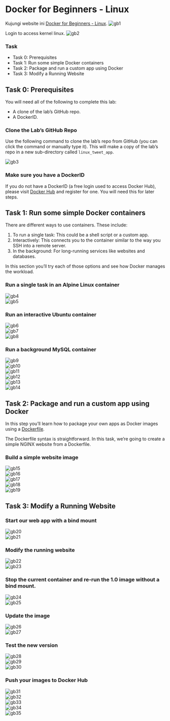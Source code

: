 # Docker for Beginners - Linux

Kujungi website ini [Docker for Beginners - Linux](https://training.play-with-docker.com/beginner-linux/).
![gb1](https://github.com/AnggitaAlbiantara/tekn-cloud-computing/blob/820ded785f313c60cddb68f654463d3e55412b37/minggu-09/1.PNG)<br>

Login to access kernel linux.
![gb2](https://github.com/AnggitaAlbiantara/tekn-cloud-computing/blob/820ded785f313c60cddb68f654463d3e55412b37/minggu-09/2.PNG)<br>

### Task

- Task 0: Prerequisites 
- Task 1: Run some simple Docker containers 
- Task 2: Package and run a custom app using Docker 
- Task 3: Modify a Running Website

## Task 0: Prerequisites

You will need all of the following to complete this lab: 
- A clone of the lab’s GitHub repo. 
- A DockerID.

### Clone the Lab’s GitHub Repo

Use the following command to clone the lab’s repo from GitHub (you can click the command or manually type it). This will make a copy of the lab’s repo in a new sub-directory called ```linux_tweet_app```.

![gb3](https://github.com/AnggitaAlbiantara/tekn-cloud-computing/blob/820ded785f313c60cddb68f654463d3e55412b37/minggu-09/3.PNG)<br>

### Make sure you have a DockerID

If you do not have a DockerID (a free login used to access Docker Hub), please visit [Docker Hub](https://hub.docker.com/) and register for one. You will need this for later steps.

## Task 1: Run some simple Docker containers 

There are different ways to use containers. These include: 
1. To run a single task: This could be a shell script or a custom app. 
2. Interactively: This connects you to the container similar to the way you SSH into a remote server. 
3. In the background: For long-running services like websites and databases. 

In this section you’ll try each of those options and see how Docker manages the workload.

### Run a single task in an Alpine Linux container

![gb4](https://github.com/AnggitaAlbiantara/tekn-cloud-computing/blob/820ded785f313c60cddb68f654463d3e55412b37/minggu-09/4.PNG)<br>
![gb5](https://github.com/AnggitaAlbiantara/tekn-cloud-computing/blob/820ded785f313c60cddb68f654463d3e55412b37/minggu-09/5.PNG)<br>

### Run an interactive Ubuntu container

![gb6](https://github.com/AnggitaAlbiantara/tekn-cloud-computing/blob/820ded785f313c60cddb68f654463d3e55412b37/minggu-09/6.PNG)<br>
![gb7](https://github.com/AnggitaAlbiantara/tekn-cloud-computing/blob/820ded785f313c60cddb68f654463d3e55412b37/minggu-09/7.PNG)<br>
![gb8](https://github.com/AnggitaAlbiantara/tekn-cloud-computing/blob/820ded785f313c60cddb68f654463d3e55412b37/minggu-09/8.PNG)<br>

### Run a background MySQL container

![gb9](https://github.com/AnggitaAlbiantara/tekn-cloud-computing/blob/820ded785f313c60cddb68f654463d3e55412b37/minggu-09/9.PNG)<br>
![gb10](https://github.com/AnggitaAlbiantara/tekn-cloud-computing/blob/820ded785f313c60cddb68f654463d3e55412b37/minggu-09/10.PNG)<br>
![gb11](https://github.com/AnggitaAlbiantara/tekn-cloud-computing/blob/820ded785f313c60cddb68f654463d3e55412b37/minggu-09/11.PNG)<br>
![gb12](https://github.com/AnggitaAlbiantara/tekn-cloud-computing/blob/820ded785f313c60cddb68f654463d3e55412b37/minggu-09/12.PNG)<br>
![gb13](https://github.com/AnggitaAlbiantara/tekn-cloud-computing/blob/820ded785f313c60cddb68f654463d3e55412b37/minggu-09/13.PNG)<br>
![gb14](https://github.com/AnggitaAlbiantara/tekn-cloud-computing/blob/820ded785f313c60cddb68f654463d3e55412b37/minggu-09/14.PNG)<br>

## Task 2: Package and run a custom app using Docker 

In this step you’ll learn how to package your own apps as Docker images using a [Dockerfile](https://docs.docker.com/engine/reference/builder/). 

The Dockerfile syntax is straightforward. In this task, we’re going to create a simple NGINX website from a Dockerfile.

### Build a simple website image

![gb15](https://github.com/AnggitaAlbiantara/tekn-cloud-computing/blob/820ded785f313c60cddb68f654463d3e55412b37/minggu-09/15.PNG)<br>
![gb16](https://github.com/AnggitaAlbiantara/tekn-cloud-computing/blob/820ded785f313c60cddb68f654463d3e55412b37/minggu-09/16.PNG)<br>
![gb17](https://github.com/AnggitaAlbiantara/tekn-cloud-computing/blob/820ded785f313c60cddb68f654463d3e55412b37/minggu-09/17.PNG)<br>
![gb18](https://github.com/AnggitaAlbiantara/tekn-cloud-computing/blob/820ded785f313c60cddb68f654463d3e55412b37/minggu-09/18.PNG)<br>
![gb19](https://github.com/AnggitaAlbiantara/tekn-cloud-computing/blob/820ded785f313c60cddb68f654463d3e55412b37/minggu-09/19.PNG)<br>

## Task 3: Modify a Running Website

### Start our web app with a bind mount

![gb20](https://github.com/AnggitaAlbiantara/tekn-cloud-computing/blob/820ded785f313c60cddb68f654463d3e55412b37/minggu-09/20.PNG)<br>
![gb21](https://github.com/AnggitaAlbiantara/tekn-cloud-computing/blob/820ded785f313c60cddb68f654463d3e55412b37/minggu-09/21.PNG)<br>

### Modify the running website

![gb22](https://github.com/AnggitaAlbiantara/tekn-cloud-computing/blob/820ded785f313c60cddb68f654463d3e55412b37/minggu-09/22.PNG)<br>
![gb23](https://github.com/AnggitaAlbiantara/tekn-cloud-computing/blob/820ded785f313c60cddb68f654463d3e55412b37/minggu-09/23.PNG)<br>

### Stop the current container and re-run the 1.0 image without a bind mount.
![gb24](https://github.com/AnggitaAlbiantara/tekn-cloud-computing/blob/820ded785f313c60cddb68f654463d3e55412b37/minggu-09/24.PNG)<br>
![gb25](https://github.com/AnggitaAlbiantara/tekn-cloud-computing/blob/820ded785f313c60cddb68f654463d3e55412b37/minggu-09/25.PNG)<br>

### Update the image

![gb26](https://github.com/AnggitaAlbiantara/tekn-cloud-computing/blob/820ded785f313c60cddb68f654463d3e55412b37/minggu-09/26.PNG)<br>
![gb27](https://github.com/AnggitaAlbiantara/tekn-cloud-computing/blob/820ded785f313c60cddb68f654463d3e55412b37/minggu-09/27.PNG)<br>

### Test the new version

![gb28](https://github.com/AnggitaAlbiantara/tekn-cloud-computing/blob/820ded785f313c60cddb68f654463d3e55412b37/minggu-09/28.PNG)<br>
![gb29](https://github.com/AnggitaAlbiantara/tekn-cloud-computing/blob/820ded785f313c60cddb68f654463d3e55412b37/minggu-09/29.PNG)<br>
![gb30](https://github.com/AnggitaAlbiantara/tekn-cloud-computing/blob/820ded785f313c60cddb68f654463d3e55412b37/minggu-09/30.PNG)<br>

### Push your images to Docker Hub

![gb31](https://github.com/AnggitaAlbiantara/tekn-cloud-computing/blob/820ded785f313c60cddb68f654463d3e55412b37/minggu-09/31.PNG)<br>
![gb32](https://github.com/AnggitaAlbiantara/tekn-cloud-computing/blob/820ded785f313c60cddb68f654463d3e55412b37/minggu-09/32.PNG)<br>
![gb33](https://github.com/AnggitaAlbiantara/tekn-cloud-computing/blob/820ded785f313c60cddb68f654463d3e55412b37/minggu-09/33.PNG)<br>
![gb34](https://github.com/AnggitaAlbiantara/tekn-cloud-computing/blob/820ded785f313c60cddb68f654463d3e55412b37/minggu-09/34.PNG)<br>
![gb35](https://github.com/AnggitaAlbiantara/tekn-cloud-computing/blob/820ded785f313c60cddb68f654463d3e55412b37/minggu-09/35.PNG)<br>


